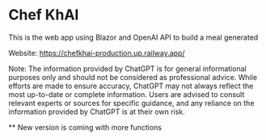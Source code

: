 # Chef KhAI

This is the web app using Blazor and OpenAI API to build a meal generated 

Website: https://chefkhai-production.up.railway.app/

Note: The information provided by ChatGPT is for general informational purposes only and should not be considered as professional advice. While efforts are made to ensure accuracy, ChatGPT may not always reflect the most up-to-date or complete information. Users are advised to consult relevant experts or sources for specific guidance, and any reliance on the information provided by ChatGPT is at their own risk.

** New version is coming with more functions



